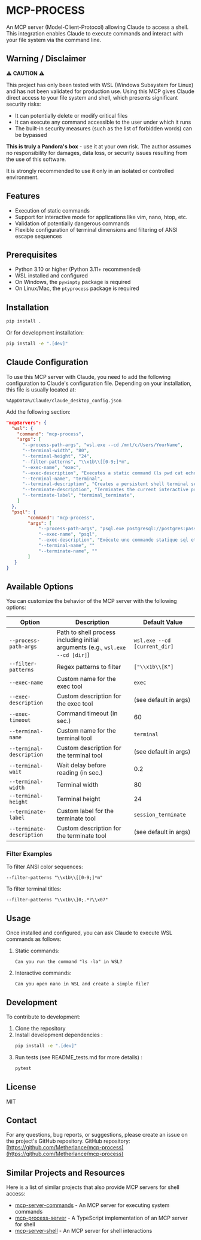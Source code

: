 # MCP-PROCESS

An MCP server (Model-Client-Protocol) allowing Claude to access a shell. This integration enables Claude to execute commands and interact with your file system via the command line.
## Warning / Disclaimer

⚠️ **CAUTION** ⚠️

This project has only been tested with WSL (Windows Subsystem for Linux) and has not been validated for production use. Using this MCP gives Claude direct access to your file system and shell, which presents significant security risks:

- It can potentially delete or modify critical files
- It can execute any command accessible to the user under which it runs
- The built-in security measures (such as the list of forbidden words) can be bypassed

**This is truly a Pandora's box** - use it at your own risk. The author assumes no responsibility for damages, data loss, or security issues resulting from the use of this software.

It is strongly recommended to use it only in an isolated or controlled environment.

## Features

- Execution of static commands
- Support for interactive mode for applications like vim, nano, htop, etc.
- Validation of potentially dangerous commands
- Flexible configuration of terminal dimensions and filtering of ANSI escape sequences

## Prerequisites

- Python 3.10 or higher (Python 3.11+ recommended)
- WSL installed and configured
- On Windows, the `pywinpty` package is required
- On Linux/Mac, the `ptyprocess` package is required

## Installation

```bash
pip install .
```

Or for development installation:

```bash
pip install -e ".[dev]"
```

## Claude Configuration

To use this MCP server with Claude, you need to add the following configuration to Claude's configuration file. Depending on your installation, this file is usually located at:

```
%AppData%/Claude/claude_desktop_config.json
```

Add the following section:

```json
"mcpServers": {
  "wsl": {
    "command": "mcp-process",
    "args": [
      "--process-path-args", "wsl.exe --cd /mnt/c/Users/YourName",
      "--terminal-width", "80",
      "--terminal-height", "24",
      "--filter-patterns", "\\x1b\\[[0-9;]*m",
      "--exec-name", "exec",
      "--exec-description", "Executes a static command (ls pwd cat echo ps mkdir cp grep find git sed ...) and returns its result",
      "--terminal-name", "terminal",
      "--terminal-description", "Creates a persistent shell terminal session if it doesn't exist and sends input to the shell (applications: vi top htop nano less python ssh mysql ftp ncdu ...) (Enter: \\r or \\n), asynchronous return (the screen may still refresh after the return)",
      "--terminate-description", "Terminates the current interactive process/terminal if it exists",
      "--terminate-label", "terminal_terminate",
    ]
  },
  "psql": {
		"command": "mcp-process",
		"args": [
			"--process-path-args", "psql.exe postgresql://postgres:password@localhost:5432/db",
			"--exec-name", "psql",
			"--exec-description", "Exécute une commande statique sql et retourne son résultat ex: -c \"SELECT * FROM table;\" ",
			"--terminal-name", ""
			"--terminate-name", ""
		]
   }
}
```


## Available Options

You can customize the behavior of the MCP server with the following options:

| Option | Description | Default Value |
|--------|-------------|-------------------|
| `--process-path-args` | Path to shell process including initial arguments (e.g., `wsl.exe --cd [dir]`) | `wsl.exe --cd [current_dir]` |
| `--filter-patterns` | Regex patterns to filter | `["\\x1b\\[K"]` |
| `--exec-name` | Custom name for the exec tool | `exec` |
| `--exec-description` | Custom description for the exec tool | (see default in args) |
| `--exec-timeout` | Command timeout (in sec.) | 60 |
| `--terminal-name` | Custom name for the terminal tool | `terminal` |
| `--terminal-description` | Custom description for the terminal tool | (see default in args) |
| `--terminal-wait` | Wait delay before reading (in sec.) | 0.2 |
| `--terminal-width` | Terminal width | 80 |
| `--terminal-height` | Terminal height | 24 |
| `--terminate-label` | Custom label for the terminate tool | `session_terminate` |
| `--terminate-description` | Custom description for the terminate tool | (see default in args) |

### Filter Examples

To filter ANSI color sequences:
```
--filter-patterns "\\x1b\\[[0-9;]*m"
```

To filter terminal titles:
```
--filter-patterns "\\x1b\\]0;.*?\\x07"
```

## Usage

Once installed and configured, you can ask Claude to execute WSL commands as follows:

1. Static commands:
   ```
   Can you run the command "ls -la" in WSL?
   ```

2. Interactive commands:
   ```
   Can you open nano in WSL and create a simple file?
   ```

## Development

To contribute to development:

1. Clone the repository
2. Install development dependencies :
   ```bash
   pip install -e ".[dev]"
   ```
3. Run tests (see README_tests.md for more details) :
   ```bash
   pytest
   ```

## License

MIT

## Contact

For any questions, bug reports, or suggestions, please create an issue on the project's GitHub repository.
GitHub repository: [https://github.com/Metherlance/mcp-process](https://github.com/Metherlance/mcp-process)

## Similar Projects and Resources

Here is a list of similar projects that also provide MCP servers for shell access:

- [mcp-server-commands](https://github.com/g0t4/mcp-server-commands) - An MCP server for executing system commands
- [mcp-process-server](https://github.com/tumf/mcp-process-server) - A TypeScript implementation of an MCP server for shell
- [mcp-server-shell](https://github.com/odysseus0/mcp-server-shell) - An MCP server for shell interactions
